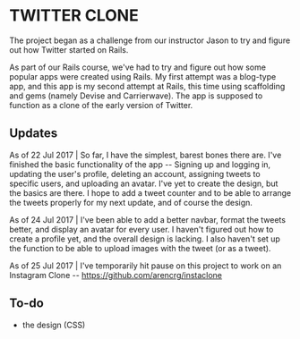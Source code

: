 # TWITTER CLONE
The project began as a challenge from our instructor Jason to try and figure out how Twitter started on Rails. 

As part of our Rails course, we've had to try and figure out how some popular apps were created using Rails. My first attempt was a blog-type app, and this app is my second attempt at Rails, this time using scaffolding and gems (namely Devise and Carrierwave). The app is supposed to function as a clone of the early version of Twitter.

## Updates

As of 22 Jul 2017 | So far, I have the simplest, barest bones there are. I've finished the basic functionality of the app -- Signing up and logging in, updating the user's profile, deleting an account, assigning tweets to specific users, and uploading an avatar. I've yet to create the design, but the basics are there. I hope to add a tweet counter and to be able to arrange the tweets properly for my next update, and of course the design.

As of 24 Jul 2017 | I've been able to add a better navbar, format the tweets better, and display an avatar for every user. I haven't figured out how to create a profile yet, and the overall design is lacking. I also haven't set up the function to be able to upload images with the tweet (or as a tweet). 

As of 25 Jul 2017 | I've temporarily hit pause on this project to work on an Instagram Clone -- https://github.com/arencrg/instaclone

## To-do

- the design (CSS)